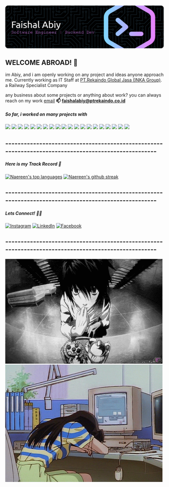 ![Github Banner](img/github-header-banner1.png)

## WELCOME ABROAD! 🚀

im Abiy, and i am openly working on any project and ideas anyone approach me. Currently working as IT Staff at [PT.Rekaindo Global Jasa (INKA Group)](ptrekaindo.co.id). a Railway Specialist Company 

any business about some projects or anything about work? you can always reach on my work [email](faishalabiy@ptrekaindo.co.id) 
**📫 faishalabiy@ptrekaindo.co.id**

##### So far, i worked on many projects with
<img src="https://img.shields.io/badge/Linux-FCC624?style=for-the-badge&logo=linux&logoColor=black" /> <img src="https://img.shields.io/badge/Ubuntu-E95420?style=for-the-badge&logo=ubuntu&logoColor=white" /> <img src="https://img.shields.io/badge/Windows-0078D6?style=for-the-badge&logo=windows&logoColor=white" /> <img src="https://img.shields.io/badge/Debian-A81D33?style=for-the-badge&logo=debian&logoColor=white" /> <img src="https://img.shields.io/badge/C%2B%2B-00599C?style=for-the-badge&logo=c%2B%2B&logoColor=white" /> <img src="https://img.shields.io/badge/Python-FFD43B?style=for-the-badge&logo=python&logoColor=blue" /> <img src="https://img.shields.io/badge/Node--Red-8F0000?style=for-the-badge&logo=nodered&logoColor=white" /> <img src="https://img.shields.io/badge/JavaScript-323330?style=for-the-badge&logo=javascript&logoColor=F7DF1E" /> <img src="https://img.shields.io/badge/TypeScript-007ACC?style=for-the-badge&logo=typescript&logoColor=white" /> <img src="https://img.shields.io/badge/HTML5-E34F26?style=for-the-badge&logo=html5&logoColor=white" /> <img src="https://img.shields.io/badge/json-5E5C5C?style=for-the-badge&logo=json&logoColor=white" /> <img src="https://img.shields.io/badge/PHP-777BB4?style=for-the-badge&logo=php&logoColor=white" /> <img src="https://img.shields.io/badge/Raspberry%20Pi-A22846?style=for-the-badge&logo=Raspberry%20Pi&logoColor=white" /> <img src="https://img.shields.io/badge/Arduino-00979D?style=for-the-badge&logo=Arduino&logoColor=white" /> <img src="https://img.shields.io/badge/Docker%20Compose-2496ED?style=for-the-badge&logo=docker&logoColor=white" /> <img src="https://img.shields.io/badge/VirtualBox-21416b?style=for-the-badge&logo=VirtualBox&logoColor=white" /> <img src="https://img.shields.io/badge/mysql-4479A1.svg?style=for-the-badge&logo=mysql&logoColor=white" /> <img src="https://img.shields.io/badge/laravel-%23FF2D20.svg?style=for-the-badge&logo=laravel&logoColor=white" /> <img src="https://img.shields.io/badge/node.js-6DA55F?style=for-the-badge&logo=node.js&logoColor=white" /> <img src="https://img.shields.io/badge/opencv-%23white.svg?style=for-the-badge&logo=opencv&logoColor=white" />


## ----------------------------------------------------------------------------------------------------

##### Here is my Track Record 💾
[![Naereen's top languages](https://github-readme-stats.vercel.app/api/top-langs/?username=faishalabiy&theme=blue-green)](https://github.com/anuraghazra/github-readme-stats)
[![Naereen's github streak](https://github-readme-streak-stats.herokuapp.com/?user=faishalabiy&theme=blue-green)](https://github.com/DenverCoder1/github-readme-streak-stats)

## ----------------------------------------------------------------------------------------------------

##### Lets Connect! 🔗🤙
[![Instagram](https://img.shields.io/badge/Instagram-%23E4405F.svg?style=for-the-badge&logo=Instagram&logoColor=white)](https://www.instagram.com/faishalabiyy)
[![LinkedIn](https://img.shields.io/badge/linkedin-%230077B5.svg?style=for-the-badge&logo=linkedin&logoColor=white)](https://www.linkedin.com/in/faishal-abiy/)
[![Facebook](https://img.shields.io/badge/Facebook-%231877F2.svg?style=for-the-badge&logo=Facebook&logoColor=white)](https://www.facebook.com/Faishal.abiy)

## ----------------------------------------------------------------------------------------------------

![Gif](img/muter-gif.gif)
![Giif](img/tired-gif.gif)

